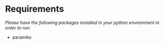# Requirements
_Please have the following packages installed in your python environment in order to run:_
- paramiko
